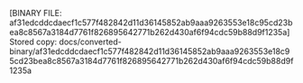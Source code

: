 [BINARY FILE: af31edcddcdaecf1c577f482842d11d36145852ab9aaa9263553e18c95cd23bea8c8567a3184d7761f826895642771b262d430af6f94cdc59b88d9f1235a]
Stored copy: docs/converted-binary/af31edcddcdaecf1c577f482842d11d36145852ab9aaa9263553e18c95cd23bea8c8567a3184d7761f826895642771b262d430af6f94cdc59b88d9f1235a
